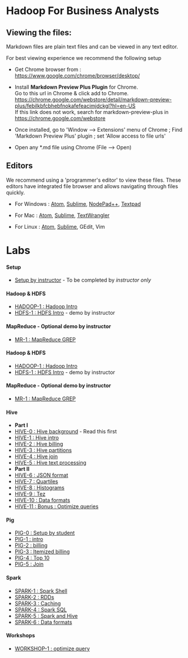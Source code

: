 <link rel='stylesheet' href='assets/css/main.css'/>

Hadoop For Business Analysts
============================

Viewing the files:
-----------------
Markdown files are plain text files and can be viewed in any text editor.

For best viewing experience we recommend the following setup

* Get Chrome browser from : https://www.google.com/chrome/browser/desktop/

* Install **Markdown Preview Plus Plugin** for Chrome.  
Go to this url in Chrome & click add to Chrome.  
    https://chrome.google.com/webstore/detail/markdown-preview-plus/febilkbfcbhebfnokafefeacimjdckgl?hl=en-US  
If this link does not work, search for markdown-preview-plus in https://chrome.google.com/webstore

* Once installed, go to 'Window --> Extensions' menu of Chrome ;   Find 'Markdown Preview Plus' plugin ;  set 'Allow access to file urls'

* Open any *.md file using Chrome (File --> Open)


Editors
-------
We recommend using a 'programmer's editor' to view these files. These editors have integrated file browser and allows navigating through files quickly.

* For Windows : [Atom](https://atom.io), [Sublime](http://www.sublimetext.com/), [NodePad++](http://notepad-plus-plus.org/), [Textpad](http://www.textpad.com/)

* For Mac : [Atom](https://atom.io), [Sublime](http://www.sublimetext.com/),  [TextWrangler](http://www.barebones.com/products/textwrangler/)

* For Linux : [Atom](https://atom.io), [Sublime](http://www.sublimetext.com/), GEdit, Vim


# Labs

#### Setup
- [Setup by instructor](setup-instructor.md) - To be completed by _instructor only_

#### Hadoop & HDFS
- [HADOOP-1 : Hadoop Intro](intro/1-hadoop-intro.md)
- [HDFS-1 : HDFS Intro](hdfs/1-hdfs-intro.md) - demo by instructor

#### MapReduce - Optional demo by instructor
- [MR-1 : MapReduce GREP](mapreduce/1-grep.md)

#### Hadoop & HDFS
- [HADOOP-1 : Hadoop Intro](intro/1-hadoop-intro.md)
- [HDFS-1 : HDFS Intro](hdfs/1-hdfs-intro.md) - demo by instructor

#### MapReduce - Optional demo by instructor
- [MR-1 : MapReduce GREP](mapreduce/1-grep.md)

#### Hive
- **Part I**
- [HIVE-0 : Hive background](hive/README.md) - Read this first
- [HIVE-1 : Hive intro](hive/1-intro.md)
- [HIVE-2 : Hive billing](hive/2-billing.md)
- [HIVE-3 : Hive partitions](hive/3-partitions.md)
- [HIVE-4 : Hive join](hive/4-join.md)
- [HIVE-5 : Hive text processing](hive/5-text.md)
- **Part II**
- [HIVE-6 : JSON format](hive/6-json.md)
- [HIVE-7 : Quartiles](hive/7-stats.md)
- [HIVE-8 : Histograms](hive/8-histograms.md)
- [HIVE-9 : Tez](hive/9-tez.md)
- [HIVE-10 : Data formats](hive/10-data-formats.md)
- [HIVE-11 : Bonus : Optimize queries](hive/11-optimize.md)

#### Pig
- [PIG-0 : Setup by student](setup-student.md)
- [PIG-1 : intro](pig/1-intro.md)
- [PIG-2 : billing](pig/2-billing.md)
- [PIG-3 : Itemized billing](pig/3-itemized.md)
- [PIG-4 : Top 10](pig/4-top.md)
- [PIG-5 : Join](pig/5-join.md)

#### Spark
- [SPARK-1 : Spark Shell](spark/1-spark-shell.md)
- [SPARK-2 : RDDs](spark/2-RDD.md)
- [SPARK-3 : Caching](spark/3-caching.md)
- [SPARK-4 : Spark SQL](spark/4-spark-sql.md)
- [SPARK-5 : Spark and Hive](spark/5-spark-and-hive.md)
- [SPARK-6 : Data formats](spark/6-data-formats.md)

#### Workshops
- [WORKSHOP-1 : optimize query](workshops/1-optimize-query.md)
